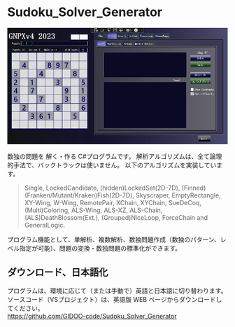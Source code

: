 # Sudoku_Solver_Generator
![GNPX](/images/GNPX_start.png)

数独の問題を 解く・作る C#プログラムです。
解析アルゴリズムは、全て論理的手法で、バックトラックは使いません。
以下のアルゴリズムを実装しています。  

>Single, LockedCandidate, (hidden)LockedSet(2D-7D),
 (Finned)(Franken/Mutant/Kraken)Fish(2D-7D),
 Skyscraper, EmptyRectangle, XY-Wing, W-Wing, RemotePair, XChain, XYChain,
 SueDeCoq, (Multi)Coloring,
 ALS-Wing, ALS-XZ, ALS-Chain,
 (ALS)DeathBlossom(Ext.), (Grouped)NiceLoop, ForceChain and
 GeneralLogic.

プログラム機能として、単解析、複数解析、数独問題作成（数独のパターン、レベル指定が可能）、問題の変換・数独問題の標準化ができます。

## ダウンロード、日本語化
プログラムは、環境に応じて（または手動で）英語と日本語に切り替わります。
ソースコード（VSプロジェクト）は、英語版 WEB ページからダウンロードしてください。  
https://github.com/GIDOO-code/Sudoku_Solver_Generator
